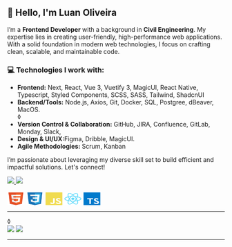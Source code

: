 <h2>👋 Hello, I'm Luan Oliveira</h2>

<p>I’m a <strong>Frontend Developer</strong> with a background in <strong>Civil Engineering</strong>. My expertise lies in creating user-friendly, high-performance web applications. With a solid foundation in modern web technologies, I focus on crafting clean, scalable, and maintainable code.</p>

<h3>💻 Technologies I work with:</h3>
<ul>
  <li><strong>Frontend:</strong> Next, React, Vue 3, Vuetify 3, MagicUI, React Native, Typescript, Styled Components, SCSS, SASS, Tailwind, ShadcnUI</li>
  <li><strong>Backend/Tools:</strong> Node.js, Axios, Git, Docker, SQL, Postgree, dBeaver, MacOS.</li>◊
  <li><strong>Version Control & Collaboration:</strong> GitHub, JIRA, Confluence, GitLab, Monday, Slack,</li>
  <li><strong>Design & UI/UX:</strong>Figma, Dribble, MagicUI.</li>
  <li><strong>Agile Methodologies:</strong> Scrum, Kanban</li>
</ul>

<p>I’m passionate about leveraging my diverse skill set to build efficient and impactful solutions. Let's connect!</p>


<div>
  <a href="https://github.com/engluanoliv">
  <img height="180em" src="https://github-readme-stats.vercel.app/api?username=engluanoliv&show_icons=true&theme=dark&include_all_commits=true&count_private=true"/>
  <img height="180em" src="https://github-readme-stats.vercel.app/api/top-langs/?username=engluanoliv&layout=compact&langs_count=7&theme=dark"/>
  </a>
</div>
  
<div style="display: inline_block"><br>
  <img align="center" alt="Luan-HTML" height="30" width="40" src="https://raw.githubusercontent.com/devicons/devicon/master/icons/html5/html5-original.svg">
  <img align="center" alt="Luan-CSS" height="30" width="40" src="https://raw.githubusercontent.com/devicons/devicon/master/icons/css3/css3-original.svg">
  <img align="center" alt="Luan-Js" height="30" width="40" src="https://raw.githubusercontent.com/devicons/devicon/master/icons/javascript/javascript-plain.svg">
  <img align="center" alt="Luan-React" height="30" width="40" src="https://raw.githubusercontent.com/devicons/devicon/master/icons/react/react-original.svg">
  <img align="center" alt="Luan-Ts" height="30" width="40" src="https://raw.githubusercontent.com/devicons/devicon/master/icons/typescript/typescript-plain.svg">  
</div>
  
 <hr>◊
   
<div>
  <a href="https://www.instagram.com/chicoluan_/" target="_blank"><img src="https://www.svgrepo.com/show/506668/instagram.svg" target="_blank"></a>
  <a href="https://www.linkedin.com/in/engluanoliv/" target="_blank"><img src="https://www.svgrepo.com/show/521725/linkedin.svg" target="_blank"></a>
 <hr>
 <div>
